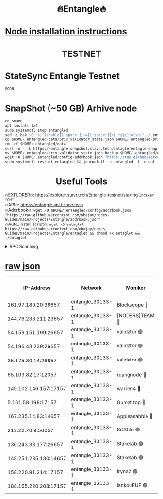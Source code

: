 <h1 align="center"> 🔥Entangle🔥</h1>

[Node installation instructions](https://github.com/obajay/nodes-Guides/tree/main/Projects/Entangle)
=

<h1 align="center"> TESTNET</h1>

# StateSync Entangle Testnet
```python
SOON
```
# SnapShot (~50 GB) Arhive node
```python
cd $HOME
apt install lz4
sudo systemctl stop entangled
sed -i.bak -E "s|^(enable[[:space:]]+=[[:space:]]+).*$|\1false|" ~/.entangled/config/config.toml
cp $HOME/.entangled/data/priv_validator_state.json $HOME/.entangled/priv_validator_state.json.backup
rm -rf $HOME/.entangled/data
curl -o - -L https://entangle.snapshot.stavr.tech/entagle/entagle-snap.tar.lz4 | lz4 -c -d - | tar -x -C $HOME/.entangled --strip-components 2
mv $HOME/.entangled/priv_validator_state.json.backup $HOME/.entangled/data/priv_validator_state.json
wget -O $HOME/.entangled/config/addrbook.json "https://raw.githubusercontent.com/obajay/nodes-Guides/main/Projects/Entangle/addrbook.json"
sudo systemctl restart entangled && journalctl -u entangled -f -o cat
```
 <h1 align="center"> Useful Tools</h1>
 
🔥EXPLORER🔥: https://explorer.stavr.tech/Entangle-testnet/staking        `Indexer "ON"` \
🔥API🔥:      https://entangle.api.t.stavr.tech \
🔥Addrbook🔥: ```wget -O $HOME/.entangled/config/addrbook.json "https://raw.githubusercontent.com/obajay/nodes-Guides/main/Projects/Entangle/addrbook.json"``` \
🔥Auto_install script🔥:  `wget -O entaglet https://raw.githubusercontent.com/obajay/nodes-Guides/main/Projects/Entangle/entaglet && chmod +x entaglet && ./entaglet`


<details>
<summary>RPC Scanning</summary>

<h2 align="center"> We scan nodes in real time every 4 hours. And we provide the final result of RPC endpoints.
We cannot influence the operation of these nodes in any way. </h2>


```python
If Voting Power is higher than 0 --> then the Node is a validator of the network and may be subject to attack and be a potential threat to the chain.
```
```python
We marked such validators with a red symbol
```

</details>

[raw json](https://rpc-check.entangt.stavr.tech/entangt/rpc-entangt-result.json)
=


<table><tr><th>IP-Address</th><th>Network</th><th>Moniker</th><th>Latest Block Height</th><th>Earliest Block Height</th><th>Catching Up</th><th>Voting Power</th><th>Scan Time</th></tr><tr><td>161.97.180.20:36657</td><td>entangle_33133-1</td><td>Blockscope 🔴</td><td>741777</td><td>1</td><td>False</td><td>88000000000176</td><td>2023-11-23T07:14:00.515984839UTC</td></tr><tr><td>144.76.236.211:23657</td><td>entangle_33133-1</td><td>[NODERS]TEAM 🔴</td><td>741779</td><td>1</td><td>False</td><td>47049700500000000</td><td>2023-11-23T07:14:13.990671186UTC</td></tr><tr><td>54.159.151.199:26657</td><td>entangle_33133-1</td><td>validator 🟢</td><td>741779</td><td>1</td><td>False</td><td>0</td><td>2023-11-23T07:14:16.894658649UTC</td></tr><tr><td>54.196.43.239:26657</td><td>entangle_33133-1</td><td>validator 🟢</td><td>741780</td><td>1</td><td>False</td><td>0</td><td>2023-11-23T07:14:19.517537817UTC</td></tr><tr><td>35.175.80.14:26657</td><td>entangle_33133-1</td><td>validator 🟢</td><td>741780</td><td>1</td><td>False</td><td>0</td><td>2023-11-23T07:14:20.752394590UTC</td></tr><tr><td>65.109.82.17:12357</td><td>entangle_33133-1</td><td>ruangnode 🔴</td><td>741777</td><td>145001</td><td>False</td><td>82353626935077</td><td>2023-11-23T07:14:02.910717306UTC</td></tr><tr><td>149.102.146.157:17157</td><td>entangle_33133-1</td><td>warren4 🔴</td><td>741779</td><td>484001</td><td>False</td><td>32399306040004</td><td>2023-11-23T07:14:13.714296410UTC</td></tr><tr><td>5.161.58.198:17157</td><td>entangle_33133-1</td><td>Gumat.top 🔴</td><td>741780</td><td>522001</td><td>False</td><td>40931860000000</td><td>2023-11-23T07:14:21.356251718UTC</td></tr><tr><td>167.235.14.83:14657</td><td>entangle_33133-1</td><td>Appieasahbie 🔴</td><td>741780</td><td>531401</td><td>False</td><td>44568809900999996</td><td>2023-11-23T07:14:20.124379289UTC</td></tr><tr><td>212.22.70.9:56657</td><td>entangle_33133-1</td><td>Sr20de 🟢</td><td>741777</td><td>620601</td><td>False</td><td>0</td><td>2023-11-23T07:13:59.960706212UTC</td></tr><tr><td>136.243.33.177:26657</td><td>entangle_33133-1</td><td>Staketab 🟢</td><td>741779</td><td>660001</td><td>False</td><td>0</td><td>2023-11-23T07:14:14.236769066UTC</td></tr><tr><td>148.251.235.130:14657</td><td>entangle_33133-1</td><td>Staketab 🟢</td><td>741777</td><td>660801</td><td>False</td><td>0</td><td>2023-11-23T07:14:00.243742539UTC</td></tr><tr><td>158.220.91.214:17157</td><td>entangle_33133-1</td><td>Iryna2 🟢</td><td>741780</td><td>704001</td><td>False</td><td>0</td><td>2023-11-23T07:14:19.883938343UTC</td></tr><tr><td>188.165.220.208:17157</td><td>entangle_33133-1</td><td>lankouFUF 🟢</td><td>741778</td><td>725001</td><td>False</td><td>0</td><td>2023-11-23T07:14:07.251280318UTC</td></tr></table>
